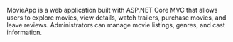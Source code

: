 MovieApp is a web application built with ASP.NET Core MVC that allows users to explore movies, view details, watch trailers, purchase movies, and leave reviews. Administrators can manage movie listings, genres, and cast information.
